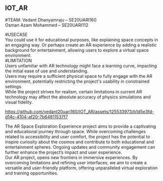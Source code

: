 ## IOT_AR

#TEAM: 
Vedant Dhanyamraju – SE20UARI160  
Osman Azam Mohammed – SE20UARI112  

#USECASE  
You could use it for educational purposes, like explaining space concepts in an engaging way. Or perhaps create an AR experience by adding a realistic background for entertainment, allowing users to explore a virtual space environment.   
#LIMITATION  
Users unfamiliar with AR technology might face a learning curve, impacting the initial ease of use and understanding.  
Users may require a sufficient physical space to fully engage with the AR environment, potentially restricting the project's usability in constrained settings.  
While the project strives for realism, certain limitations in current AR technology may affect the absolute accuracy of physics simulations and visual fidelity.  

  
  

https://github.com/vedant20uari160/IOT_AR/assets/125533973/b1d5e3fd-d14c-4104-af20-7b64811537f7

The AR Space Exploration Experience project aims to provide a captivating and educational journey through space. While overcoming challenges related to accessibility and user comfort, the project has the potential to inspire curiosity about the cosmos and contribute to both educational and entertainment spheres. Ongoing updates and community engagement can further enhance the project’s impact and user experience.  
Our AR project, opens new frontiers in immersive experiences. By overcoming limitations and refining user interfaces, we aim to create a versatile and user-friendly platform, offering unparalleled virtual exploration and training opportunities.
